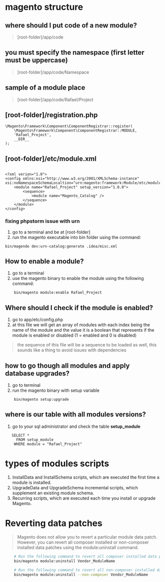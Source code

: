 # magento structure

## where should I put code of a new module?
> [root-folder]/app/code

## you must specify the namespace (first letter must be uppercase)
> [root-folder]/app/code/Namespace

## sample of a module place
> [root-folder]/app/code/Rafael/Project

## [root-folder]/registration.php
```
\Magento\Framework\Component\ComponentRegistrar::register(
    \Magento\Framework\Component\ComponentRegistrar::MODULE,
    'Rafael_Project',
    __DIR__
);
```

## [root-folder]/etc/module.xml
```

<?xml verion="1.0">
<config xmlns:xsi="http://www.w3.org/2001/XMLSchema-instance" xsi:noNamespaceSchemaLocaltion="urn:magento:framework:Module/etc/module.xsd">
    <module name="Rafael_Project" setup_version="1.0.0">
        <sequence>
            <module name="Magento_Catalog" />
        </sequence>
    </module>
</config>
```

### fixing phpstorm issue with urn
1. go to a terminal and be at [root-folder]
2. run the magento executable into bin folder using the command:
```
bin/magendo dev:urn-catalog:generate .idea/misc.xml
```


## How to enable a module?
1. go to a terminal
2. use the magento binary to enable the module using the following command:
```
    bin/magento module:enable Rafael_Project
```

## Where should I check if the module is enabled?
1. go to app/etc/config.php
2. at this file we will get an array of modules with each index being the name of the module and the value it is a boolean that represents if the module is enabled or disabled (1 = enabled and 0 is disabled)
> the sequence of this file will be a sequence to be loaded as well, this sounds like a thing to avoid issues with dependencies

## how to go though all modules and apply database upgrades?
1. go to terminal
2. run the magento binary with setup variable
```
    bin/magento setup:upgrade
```

## where is our table with all modules versions?
1. go to your sql administrator and check the table **setup_module**
 ```
    SELECT * 
      FROM setup_module
     WHERE module = "Rafael_Project"
 ```
 
# types of modules scripts 
1. InstallData and InstallSchema scripts, which are executed the first time a module is installed.
2. UpgradeData and UpgradeSchema incremental scripts, which supplement an existing module schema.
3. Recurring scripts, which are executed each time you install or upgrade Magento.


# Reverting data patches
> Magento does not allow you to revert a particular module data patch. However, you can revert all composer installed 
> or non-composer installed data patches using the module:uninstall command.
```bash
    # Run the following command to revert all composer installed data patches:
    bin/magento module:uninstall Vendor_ModuleName
    
    # Run the following command to revert all non-composer installed data patches:
    bin/magento module:uninstall --non-composer Vendor_ModuleName
```
